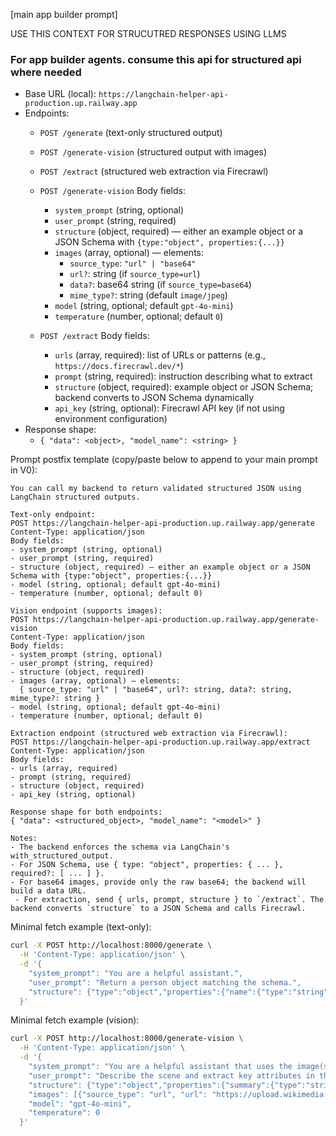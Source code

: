 
[main app builder prompt]

USE THIS CONTEXT FOR STRUCUTRED RESPONSES USING LLMS

### For app builder agents. consume this api for structured api where needed

- Base URL (local): `https://langchain-helper-api-production.up.railway.app`
- Endpoints:
  - `POST /generate` (text-only structured output)
  - `POST /generate-vision` (structured output with images)
  - `POST /extract` (structured web extraction via Firecrawl)
  
  - `POST /generate-vision` Body fields:
    - `system_prompt` (string, optional)
    - `user_prompt` (string, required)
    - `structure` (object, required) — either an example object or a JSON Schema with `{type:"object", properties:{...}}`
    - `images` (array, optional) — elements:
      - `source_type`: `"url" | "base64"`
      - `url?`: string (if `source_type=url`)
      - `data?`: base64 string (if `source_type=base64`)
      - `mime_type?`: string (default `image/jpeg`)
    - `model` (string, optional; default `gpt-4o-mini`)
    - `temperature` (number, optional; default `0`)

  - `POST /extract` Body fields:
    - `urls` (array, required): list of URLs or patterns (e.g., `https://docs.firecrawl.dev/*`)
    - `prompt` (string, required): instruction describing what to extract
    - `structure` (object, required): example object or JSON Schema; backend converts to JSON Schema dynamically
    - `api_key` (string, optional): Firecrawl API key (if not using environment configuration)
- Response shape:
  - `{ "data": <object>, "model_name": <string> }`

Prompt postfix template (copy/paste below to append to your main prompt in V0):

```
You can call my backend to return validated structured JSON using LangChain structured outputs.

Text-only endpoint:
POST https://langchain-helper-api-production.up.railway.app/generate
Content-Type: application/json
Body fields:
- system_prompt (string, optional)
- user_prompt (string, required)
- structure (object, required) — either an example object or a JSON Schema with {type:"object", properties:{...}}
- model (string, optional; default gpt-4o-mini)
- temperature (number, optional; default 0)

Vision endpoint (supports images):
POST https://langchain-helper-api-production.up.railway.app/generate-vision
Content-Type: application/json
Body fields:
- system_prompt (string, optional)
- user_prompt (string, required)
- structure (object, required)
- images (array, optional) — elements:
  { source_type: "url" | "base64", url?: string, data?: string, mime_type?: string }
- model (string, optional; default gpt-4o-mini)
- temperature (number, optional; default 0)

Extraction endpoint (structured web extraction via Firecrawl):
POST https://langchain-helper-api-production.up.railway.app/extract
Content-Type: application/json
Body fields:
- urls (array, required)
- prompt (string, required)
- structure (object, required)
- api_key (string, optional)

Response shape for both endpoints:
{ "data": <structured_object>, "model_name": "<model>" }

Notes:
- The backend enforces the schema via LangChain's with_structured_output.
- For JSON Schema, use { type: "object", properties: { ... }, required?: [ ... ] }.
- For base64 images, provide only the raw base64; the backend will build a data URL.
 - For extraction, send { urls, prompt, structure } to `/extract`. The backend converts `structure` to a JSON Schema and calls Firecrawl.
```

Minimal fetch example (text-only):

```bash
curl -X POST http://localhost:8000/generate \
  -H 'Content-Type: application/json' \
  -d '{
    "system_prompt": "You are a helpful assistant.",
    "user_prompt": "Return a person object matching the schema.",
    "structure": {"type":"object","properties":{"name":{"type":"string"},"age":{"type":"integer"}},"required":["name","age"]}
  }'
```

Minimal fetch example (vision):

```bash
curl -X POST http://localhost:8000/generate-vision \
  -H 'Content-Type: application/json' \
  -d '{
    "system_prompt": "You are a helpful assistant that uses the image(s) to produce structured outputs.",
    "user_prompt": "Describe the scene and extract key attributes in the requested structure.",
    "structure": {"type":"object","properties":{"summary":{"type":"string"},"objects":{"type":"array","items":{"type":"string"}}},"required":["summary","objects"]},
    "images": [{"source_type": "url", "url": "https://upload.wikimedia.org/wikipedia/commons/thumb/d/dd/Gfp-wisconsin-madison-the-nature-boardwalk.jpg/2560px-Gfp-wisconsin-madison-the-nature-boardwalk.jpg"}],
    "model": "gpt-4o-mini",
    "temperature": 0
  }'
```


